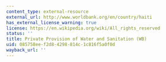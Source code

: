 ```yaml
---
content_type: external-resource
external_url: http://www.worldbank.org/en/country/haiti
has_external_license_warning: true
license: https://en.wikipedia.org/wiki/All_rights_reserved
status: ''
title: Private Provision of Water and Sanitation (WB)
uid: 085758ee-f2d8-4298-814c-1c816f5a0f0d
wayback_url: ''
---
```

